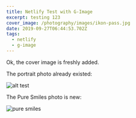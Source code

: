 ```yaml
---
title: Netlify Test with G-Image
excerpt: testing 123
cover_image: /photography/images/ikon-pass.jpg
date: 2019-09-27T06:44:53.702Z
tags:
  - netlify
  - g-image
---
```

Ok, the cover image is freshly added.

The portrait photo already existed:

![alt test](/photography/images/portrait.jpg "title")

The Pure Smiles photo is new:

![pure smiles](/photography/images/pure-smiles.jpg "title for pure smiles")
